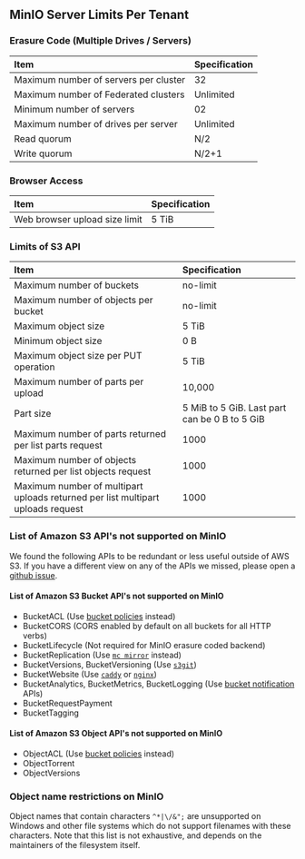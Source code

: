 ## MinIO Server Limits Per Tenant

### Erasure Code (Multiple Drives / Servers)

|Item|Specification|
|:---|:---|
|Maximum number of servers per cluster| 32|
|Maximum number of Federated clusters | Unlimited|
|Minimum number of servers| 02|
|Maximum number of drives per server| Unlimited|
|Read quorum| N/2|
|Write quorum| N/2+1|

### Browser Access

|Item|Specification|
|:---|:---|
|Web browser upload size limit| 5 TiB|

### Limits of S3 API

|Item|Specification|
|:---|:---|
|Maximum number of buckets| no-limit|
|Maximum number of objects per bucket| no-limit|
|Maximum object size| 5 TiB|
|Minimum object size| 0 B|
|Maximum object size per PUT operation| 5 TiB|
|Maximum number of parts per upload| 	10,000|
|Part size|5 MiB to 5 GiB. Last part can be 0 B to 5 GiB|
|Maximum number of parts returned per list parts request| 1000|
|Maximum number of objects returned per list objects request| 1000|
|Maximum number of multipart uploads returned per list multipart uploads request| 1000|

### List of Amazon S3 API's not supported on MinIO
We found the following APIs to be redundant or less useful outside of AWS S3. If you have a different view on any of the APIs we missed, please open a [github issue](https://github.com/minio/minio/issues).

#### List of Amazon S3 Bucket API's not supported on MinIO

- BucketACL (Use [bucket policies](https://docs.min.io/docs/minio-client-complete-guide#policy) instead)
- BucketCORS (CORS enabled by default on all buckets for all HTTP verbs)
- BucketLifecycle (Not required for MinIO erasure coded backend)
- BucketReplication (Use [`mc mirror`](https://docs.min.io/docs/minio-client-complete-guide#mirror) instead)
- BucketVersions, BucketVersioning (Use [`s3git`](https://github.com/s3git/s3git))
- BucketWebsite (Use [`caddy`](https://github.com/mholt/caddy) or [`nginx`](https://www.nginx.com/resources/wiki/))
- BucketAnalytics, BucketMetrics, BucketLogging (Use [bucket notification](https://docs.min.io/docs/minio-client-complete-guide#events) APIs)
- BucketRequestPayment
- BucketTagging

#### List of Amazon S3 Object API's not supported on MinIO

- ObjectACL (Use [bucket policies](https://docs.min.io/docs/minio-client-complete-guide#policy) instead)
- ObjectTorrent
- ObjectVersions

### Object name restrictions on MinIO
Object names that contain characters `^*|\/&";` are unsupported on Windows and other file systems which do not support filenames with these characters. Note that this list is not exhaustive, and depends on the maintainers of the filesystem itself.
